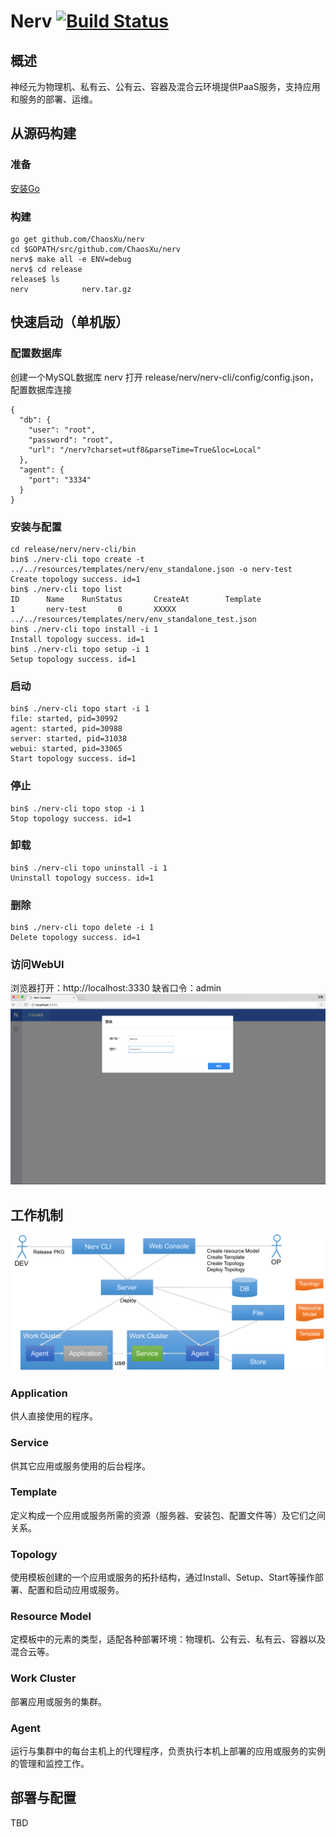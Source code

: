# Nerv  [![Build Status](https://travis-ci.org/ChaosXu/nerv.svg?branch=master)](https://travis-ci.org/ChaosXu/nerv)

## 概述

神经元为物理机、私有云、公有云、容器及混合云环境提供PaaS服务，支持应用和服务的部署、运维。

## 从源码构建

### 准备

[安装Go](https://golang.org/doc/install)

### 构建

```shell
go get github.com/ChaosXu/nerv
cd $GOPATH/src/github.com/ChaosXu/nerv
nerv$ make all -e ENV=debug
nerv$ cd release
release$ ls
nerv            nerv.tar.gz
```

## 快速启动（单机版）

### 配置数据库
创建一个MySQL数据库 nerv
打开 release/nerv/nerv-cli/config/config.json，配置数据库连接

```shell
{
  "db": {
    "user": "root",
    "password": "root",
    "url": "/nerv?charset=utf8&parseTime=True&loc=Local"
  },
  "agent": {
    "port": "3334"
  }
}
```

### 安装与配置

```shell
cd release/nerv/nerv-cli/bin
bin$ ./nerv-cli topo create -t ../../resources/templates/nerv/env_standalone.json -o nerv-test
Create topology success. id=1
bin$ ./nerv-cli topo list
ID      Name    RunStatus       CreateAt        Template
1       nerv-test       0       XXXXX           ../../resources/templates/nerv/env_standalone_test.json
bin$ ./nerv-cli topo install -i 1
Install topology success. id=1
bin$ ./nerv-cli topo setup -i 1
Setup topology success. id=1
```

### 启动

```shell
bin$ ./nerv-cli topo start -i 1
file: started, pid=30992
agent: started, pid=30988
server: started, pid=31038
webui: started, pid=33065
Start topology success. id=1
```

### 停止

```shell
bin$ ./nerv-cli topo stop -i 1
Stop topology success. id=1
```

### 卸载

```shell
bin$ ./nerv-cli topo uninstall -i 1
Uninstall topology success. id=1
```

### 删除

```shell
bin$ ./nerv-cli topo delete -i 1
Delete topology success. id=1
```

### 访问WebUI

浏览器打开：http://localhost:3330
缺省口令：admin
![webui_login](/docs/img/webui_login.png)

## 工作机制

![concept](/docs/img/concept.png)

### Application
供人直接使用的程序。

### Service
供其它应用或服务使用的后台程序。

### Template
定义构成一个应用或服务所需的资源（服务器、安装包、配置文件等）及它们之间关系。

### Topology
使用模板创建的一个应用或服务的拓扑结构，通过Install、Setup、Start等操作部署、配置和启动应用或服务。

### Resource Model
定模板中的元素的类型，适配各种部署环境：物理机、公有云、私有云、容器以及混合云等。

### Work Cluster
部署应用或服务的集群。

### Agent
运行与集群中的每台主机上的代理程序，负责执行本机上部署的应用或服务的实例的管理和监控工作。

## 部署与配置

TBD

